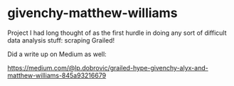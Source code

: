 # givenchy-matthew-williams

Project I had long thought of as the first hurdle in doing any sort of difficult data analysis stuff: scraping Grailed!

Did a write up on Medium as well:

https://medium.com/@lp.dobrovic/grailed-hype-givenchy-alyx-and-matthew-williams-845a93216679
